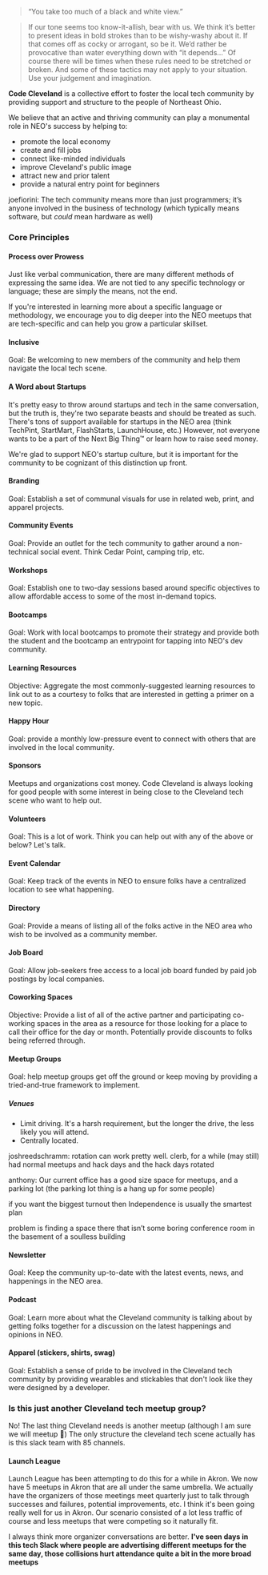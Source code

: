 > “You take too much of a black and white view.”

> If our tone seems too know-it-allish, bear with us. We think it’s
> better to present ideas in bold strokes than to be wishy-washy
> about it. If that comes off as cocky or arrogant, so be it. We’d
> rather be provocative than water everything down with “it
> depends...” Of course there will be times when these rules need
> to be stretched or broken. And some of these tactics may not
> apply to your situation. Use your judgement and imagination.

**Code Cleveland** is a collective effort to foster the local tech community by providing support and structure to the people of Northeast Ohio.

We believe that an active and thriving community can play a monumental role in NEO's success by helping to:

- promote the local economy
- create and fill jobs
- connect like-minded individuals
- improve Cleveland's public image
- attract new and prior talent
- provide a natural entry point for beginners

joefiorini: The tech community means more than just programmers; it’s anyone involved in the business of technology (which typically means software, but _could_ mean hardware as well)

### Core Principles

#### Process over Prowess
Just like verbal communication, there are many different methods of expressing the same idea. We are not tied to any specific technology or language; these are simply the means, not the end.

If you're interested in learning more about a specific language or methodology, we encourage you to dig deeper into the NEO meetups that are tech-specific and can help you grow a particular skillset.

#### Inclusive
Goal: Be welcoming to new members of the community and help them navigate the local tech scene.

#### A Word about Startups
It's pretty easy to throw around startups and tech in the same conversation, but the truth is, they're two separate beasts and should be treated as such. There's tons of support available for startups in the NEO area (think TechPint, StartMart, FlashStarts, LaunchHouse, etc.) However, not everyone wants to be a part of the Next Big Thing™ or learn how to raise seed money.

We're glad to support NEO's startup culture, but it is important for the community to be cognizant of this distinction up front.

#### Branding
Goal: Establish a set of communal visuals for use in related web, print, and apparel projects.

#### Community Events
Goal: Provide an outlet for the tech community to gather around a non-technical social event. Think Cedar Point, camping trip, etc.

#### Workshops
Goal: Establish one to two-day sessions based around specific objectives to allow affordable access to some of the most in-demand topics.

#### Bootcamps
Goal: Work with local bootcamps to promote their strategy and provide both the student and the bootcamp an entrypoint for tapping into NEO's dev community.

#### Learning Resources
Objective: Aggregate the most commonly-suggested learning resources to link out to as a courtesy to folks that are interested in getting a primer on a new topic.

#### Happy Hour
Goal: provide a monthly low-pressure event to connect with others that are involved in the local community.

#### Sponsors
Meetups and organizations cost money. Code Cleveland is always looking for good people with some interest in being close to the Cleveland tech scene who want to help out.

#### Volunteers
Goal: This is a lot of work. Think you can help out with any of the above or below? Let's talk.

#### Event Calendar
Goal: Keep track of the events in NEO to ensure folks have a centralized location to see what happening.

#### Directory
Goal: Provide a means of listing all of the folks active in the NEO area who wish to be involved as a community member.

#### Job Board
Goal: Allow job-seekers free access to a local job board funded by paid job postings by local companies.

#### Coworking Spaces
Objective: Provide a list of all of the active partner and participating co-working spaces in the area as a resource for those looking for a place to call their office for the day or month. Potentially provide discounts to folks being referred through.

#### Meetup Groups
Goal: help meetup groups get off the ground or keep moving by providing a tried-and-true framework to implement.

##### Venues
- Limit driving. It's a harsh requirement, but the longer the drive, the less likely you will attend.
- Centrally located.

joshreedschramm: rotation can work pretty well. clerb, for a while (may still) had normal meetups and hack days and the hack days rotated

anthony: Our current office has a good size space for meetups, and a parking lot (the parking lot thing is a hang up for some people)

if you want the biggest turnout then Independence is usually the smartest plan

problem is finding a space there that isn’t some boring conference room in the basement of a soulless building

#### Newsletter
Goal: Keep the community up-to-date with the latest events, news, and happenings in the NEO area.

#### Podcast
Goal: Learn more about what the Cleveland community is talking about by getting folks together for a discussion on the latest happenings and opinions in NEO.

#### Apparel (stickers, shirts, swag)
Goal: Establish a sense of pride to be involved in the Cleveland tech community by providing wearables and stickables that don't look like they were designed by a developer.

### Is this just another Cleveland tech meetup group?

No! The last thing Cleveland needs is another meetup (although I am sure we will meetup :slightly_smiling_face:)
The only structure the cleveland tech scene actually has is this slack team with 85 channels.

#### Launch League
Launch League has been attempting to do this for a while in Akron. We now have 5 meetups in Akron that are all under the same umbrella. We actually have the organizers of those meetings meet quarterly just to talk through successes and failures, potential improvements, etc. I think it's been going really well for us in Akron. Our scenario consisted of a lot less traffic of course and less meetups that were competing so it naturally fit.
 
I always think more organizer conversations are better. **I've seen days in this tech Slack where people are advertising different meetups for the same day, those collisions hurt attendance quite a bit in the more broad meetups**
